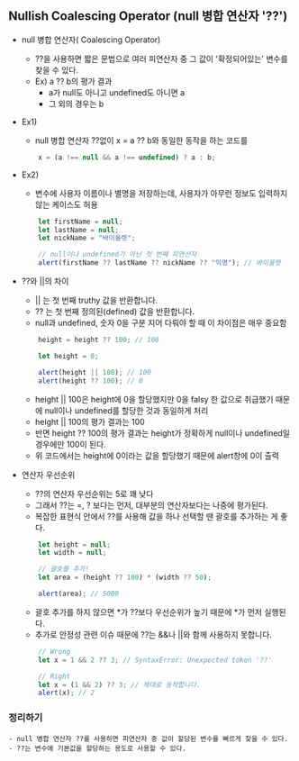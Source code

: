 ## Nullish Coalescing Operator (null 병합 연산자 '??')

- null 병합 연산자( Coalescing Operator)

  - ??을 사용하면 짧은 문법으로 여러 피연산자 중 그 값이 '확정되어있는' 변수를 찾을 수 있다.
  - Ex) a ?? b의 평가 결과
    - a가 null도 아니고 undefined도 아니면 a
    - 그 외의 경우는 b

- Ex1)

  - null 병합 연산자 ??없이 x = a ?? b와 동일한 동작을 하는 코드를

  ```Javascript
      x = (a !== null && a !== undefined) ? a : b;
  ```

- Ex2)

  - 변수에 사용자 이름이나 별명을 저장하는데, 사용자가 아무런 정보도 입력하지 않는 케이스도 허용

  ```Javascript
      let firstName = null;
      let lastName = null;
      let nickName = "바이올렛";

      // null이나 undefined가 아닌 첫 번째 피연산자
      alert(firstName ?? lastName ?? nickName ?? "익명"); // 바이올렛

  ```

- ??와 ||의 차이

  - || 는 첫 번째 truthy 값을 반환합니다.
  - ?? 는 첫 번째 정의된(defined) 값을 반환합니다.
  - null과 undefined, 숫자 0을 구분 지어 다뤄야 할 때 이 차이점은 매우 중요함

  ```Javascript
      height = height ?? 100; // 100

      let height = 0;

      alert(height || 100); // 100
      alert(height ?? 100); // 0

  ```

  - height || 100은 height에 0을 할당했지만 0을 falsy 한 값으로 취급했기 때문에 null이나 undefined를 할당한 것과 동일하게 처리
  - height || 100의 평가 결과는 100
  - 반면 height ?? 100의 평가 결과는 height가 정확하게 null이나 undefined일 경우에만 100이 된다.
  - 위 코드에서는 height에 0이라는 값을 할당했기 때문에 alert창에 0이 출력

- 연산자 우선순위

  - ??의 연산자 우선순위는 5로 꽤 낮다
  - 그래서 ??는 =, ? 보다는 먼저, 대부분의 연산자보다는 나중에 평가된다.
  - 복잡한 표현식 안에서 ??를 사용해 값을 하나 선택할 땐 괄호를 추가하는 게 좋다.

  ```Javascript
      let height = null;
      let width = null;

      // 괄호를 추가!
      let area = (height ?? 100) * (width ?? 50);

      alert(area); // 5000
  ```

  - 괄호 추가를 하지 않으면 *가 ??보다 우선순위가 높기 때문에 *가 먼저 실행된다.
  - 추가로 안정성 관련 이슈 때문에 ??는 &&나 ||와 함께 사용하지 못합니다.

  ```Javascript
      // Wrong
      let x = 1 && 2 ?? 3; // SyntaxError: Unexpected token '??'

      // Right
      let x = (1 && 2) ?? 3; // 제대로 동작합니다.
      alert(x); // 2
  ```

### 정리하기

    - null 병합 연산자 ??를 사용하면 피연산자 중 값이 할당된 변수를 빠르게 찾을 수 있다.
    - ??는 변수에 기본값을 할당하는 용도로 사용할 수 있다.
